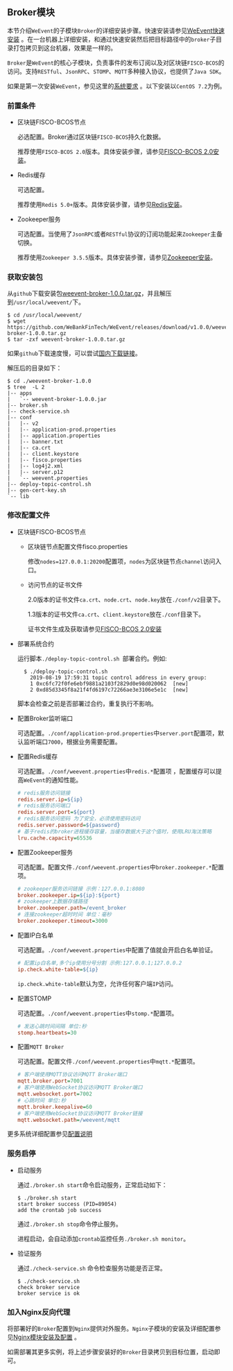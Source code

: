 ## Broker模块

本节介绍`WeEvent`的子模块`Broker`的详细安装步骤。快速安装请参见[WeEvent快速安装](../quickinstall.html) 。在一台机器上详细安装，和通过快速安装然后把目标路径中的`broker`子目录打包拷贝到这台机器，效果是一样的。

`Broker`是`WeEvent`的核心子模块，负责事件的发布订阅以及对区块链`FISCO-BCOS`的访问。支持`RESTful`、`JsonRPC`、`STOMP`、`MQTT`多种接入协议，也提供了`Java SDK`。

如果是第一次安装`WeEvent`，参见这里的[系统要求](../environment.html) 。以下安装以`CentOS 7.2`为例。

### 前置条件

- 区块链FISCO-BCOS节点

   必选配置。Broker通过区块链`FISCO-BCOS`持久化数据。

   推荐使用`FISCO-BCOS 2.0`版本。具体安装步骤，请参见[FISCO-BCOS 2.0安装](https://fisco-bcos-documentation.readthedocs.io/zh_CN/release-2.0/docs/installation.html)。

- Redis缓存

  可选配置。

  推荐使用`Redis 5.0+`版本。具体安装步骤，请参见[Redis安装](https://redis.io/download)。

- Zookeeper服务

  可选配置。当使用了`JsonRPC`或者`RESTful`协议的订阅功能起来`Zookeeper`主备切换。

  推荐使用`Zookeeper 3.5.5`版本。具体安装步骤，请参见[Zookeeper安装](http://zookeeper.apache.org/doc/r3.4.13/zookeeperStarted.html)。


### 获取安装包

从`github`下载安装包[weevent-broker-1.0.0.tar.gz](https://github.com/WeBankFinTech/WeEvent/releases/download/v1.0.0/weevent-broker-1.0.0.tar.gz)，并且解压到`/usr/local/weevent/`下。

``` shell
$ cd /usr/local/weevent/
$ wget https://github.com/WeBankFinTech/WeEvent/releases/download/v1.0.0/weevent-broker-1.0.0.tar.gz
$ tar -zxf weevent-broker-1.0.0.tar.gz
```
如果`github`下载速度慢，可以尝试[国内下载链接](https://www.fisco.com.cn/cdn/weevent/download/releases/v1.0.0/weevent-broker-1.0.0.tar.gz)。

解压后的目录如下：

```
$ cd ./weevent-broker-1.0.0
$ tree  -L 2
|-- apps
|   `-- weevent-broker-1.0.0.jar
|-- broker.sh
|-- check-service.sh
|-- conf
|   |-- v2
|   |-- application-prod.properties
|   |-- application.properties
|   |-- banner.txt
|   |-- ca.crt
|   |-- client.keystore
|   |-- fisco.properties
|   |-- log4j2.xml
|   |-- server.p12
|   `-- weevent.properties
|-- deploy-topic-control.sh
|-- gen-cert-key.sh
`-- lib
```

### 修改配置文件
- 区块链FISCO-BCOS节点

  - 区块链节点配置文件fisco.properties

    修改`nodes=127.0.0.1:20200`配置项，`nodes`为区块链节点`channel`访问入口。

  - 访问节点的证书文件

    2.0版本的证书文件`ca.crt`、`node.crt`、`node.key`放在`./conf/v2`目录下。

    1.3版本的证书文件`ca.crt`、`client.keystore`放在`./conf`目录下。

    证书文件生成及获取请参见[FISCO-BCOS 2.0安装](https://fisco-bcos-documentation.readthedocs.io/zh_CN/release-2.0/docs/installation.html)

- 部署系统合约

  运行脚本`./deploy-topic-control.sh `部署合约。例如:

  ```shell
    $ ./deploy-topic-control.sh
      2019-08-19 17:59:31 topic control address in every group:
      1	0xc6fc72f0fe6ebf9881a2103f2829d0e98d020062	[new]
      2	0xd85d3345f8a21f4fd6197c72266ae3e3106e5e1c	[new]
  ```
  
  脚本会检查之前是否部署过合约，重复执行不影响。
  
- 配置Broker监听端口

  可选配置。`./conf/application-prod.properties`中`server.port`配置项，默认监听端口`7000`，根据业务需要配置。
  
- 配置Redis缓存

  可选配置。`./conf/weevent.properties`中`redis.*`配置项 ，配置缓存可以提高`WeEvent`的通知性能。

  ```ini
  # redis服务访问链接
  redis.server.ip=${ip}
  # redis服务访问端口
  redis.server.port=${port}
  # redis服务访问密码 为了安全，必须使用密码访问
  redis.server.password=${password}
  # 基于redis的broker进程缓存容量，当缓存数据大于这个值时，使用LRU淘汰策略
  lru.cache.capacity=65536
  ```
  
- 配置Zookeeper服务

  可选配置。配置文件`./conf/weevent.properties`中`broker.zookeeper.*`配置项。

  ```ini
  # zookeeper服务访问链接 示例：127.0.0.1:8080
  broker.zookeeper.ip=${ip}:${port}
  # zookeeper上数据存储路径
  broker.zookeeper.path=/event_broker
  # 连接zookeeper超时时间 单位：毫秒
  broker.zookeeper.timeout=3000
  ```
  
- 配置IP白名单

  可选配置。`./conf/weevent.properties`中配置了值就会开启白名单验证。

  ```ini
  # 配置ip白名单,多个ip使用分号分割 示例:127.0.0.1;127.0.0.2
  ip.check.white-table=${ip}
  ```

  `ip.check.white-table`默认为空，允许任何客户端`IP`访问。

- 配置STOMP

  可选配置。`./conf/weevent.properties`中`stomp.*`配置项。

  ```ini
  # 发送心跳时间间隔 单位:秒
  stomp.heartbeats=30
  ```
  
- 配置`MQTT Broker`

  可选配置。配置文件`./conf/weevent.properties`中`mqtt.*`配置项。

  ```ini
  # 客户端使用MQTT协议访问MQTT Broker端口
  mqtt.broker.port=7001
  # 客户端使用WebSocket协议访问MQTT Broker端口
  mqtt.websocket.port=7002
  # 心跳时间 单位:秒
  mqtt.broker.keepalive=60
  # 客户端使用WebSocket协议访问MQTT Broker链接
  mqtt.websocket.path=/weevent/mqtt
  ```
  

更多系统详细配置参见[配置说明](../property.html)

### 服务启停

- 启动服务

  通过`./broker.sh start`命令启动服务，正常启动如下：

  ```shell
  $ ./broker.sh start
  start broker success (PID=89054)
  add the crontab job success
  ```

  通过`./broker.sh stop`命令停止服务。

  进程启动，会自动添加`crontab`监控任务`./broker.sh monitor`。

- 验证服务

  通过`./check-service.sh` 命令检查服务功能是否正常。

  ```shell
  $ ./check-service.sh
  check broker service
  broker service is ok
  ```

### 加入Nginx反向代理

将部署好的`Broker`配置到`Nginx`提供对外服务。`Nginx`子模块的安装及详细配置参见[Nginx模块安装及配置](./nginx.html) 。

如需部署其更多实例，将上述步骤安装好的`Broker`目录拷贝到目标位置，启动即可。

